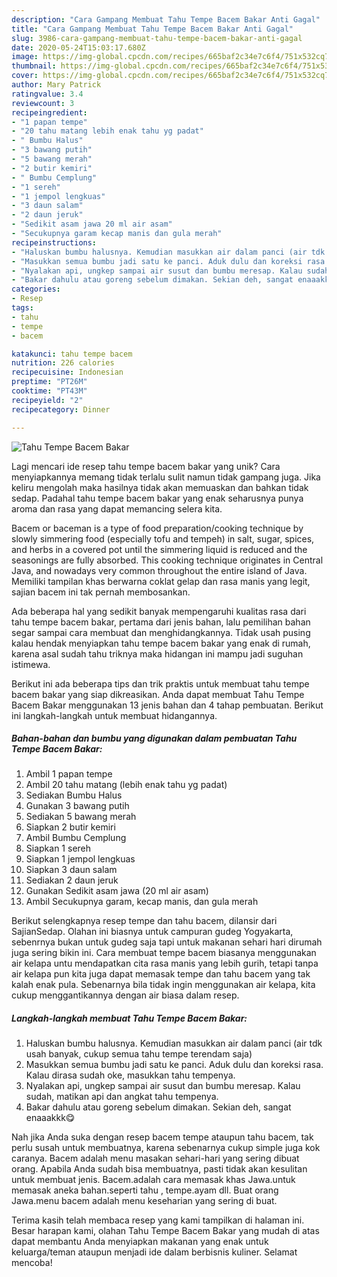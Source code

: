 ```yaml
---
description: "Cara Gampang Membuat Tahu Tempe Bacem Bakar Anti Gagal"
title: "Cara Gampang Membuat Tahu Tempe Bacem Bakar Anti Gagal"
slug: 3986-cara-gampang-membuat-tahu-tempe-bacem-bakar-anti-gagal
date: 2020-05-24T15:03:17.680Z
image: https://img-global.cpcdn.com/recipes/665baf2c34e7c6f4/751x532cq70/tahu-tempe-bacem-bakar-foto-resep-utama.jpg
thumbnail: https://img-global.cpcdn.com/recipes/665baf2c34e7c6f4/751x532cq70/tahu-tempe-bacem-bakar-foto-resep-utama.jpg
cover: https://img-global.cpcdn.com/recipes/665baf2c34e7c6f4/751x532cq70/tahu-tempe-bacem-bakar-foto-resep-utama.jpg
author: Mary Patrick
ratingvalue: 3.4
reviewcount: 3
recipeingredient:
- "1 papan tempe"
- "20 tahu matang lebih enak tahu yg padat"
- " Bumbu Halus"
- "3 bawang putih"
- "5 bawang merah"
- "2 butir kemiri"
- " Bumbu Cemplung"
- "1 sereh"
- "1 jempol lengkuas"
- "3 daun salam"
- "2 daun jeruk"
- "Sedikit asam jawa 20 ml air asam"
- "Secukupnya garam kecap manis dan gula merah"
recipeinstructions:
- "Haluskan bumbu halusnya. Kemudian masukkan air dalam panci (air tdk usah banyak, cukup semua tahu tempe terendam saja)"
- "Masukkan semua bumbu jadi satu ke panci. Aduk dulu dan koreksi rasa. Kalau dirasa sudah oke, masukkan tahu tempenya."
- "Nyalakan api, ungkep sampai air susut dan bumbu meresap. Kalau sudah, matikan api dan angkat tahu tempenya."
- "Bakar dahulu atau goreng sebelum dimakan. Sekian deh, sangat enaaakkk😋"
categories:
- Resep
tags:
- tahu
- tempe
- bacem

katakunci: tahu tempe bacem 
nutrition: 226 calories
recipecuisine: Indonesian
preptime: "PT26M"
cooktime: "PT43M"
recipeyield: "2"
recipecategory: Dinner

---
```



![Tahu Tempe Bacem Bakar](https://img-global.cpcdn.com/recipes/665baf2c34e7c6f4/751x532cq70/tahu-tempe-bacem-bakar-foto-resep-utama.jpg)

Lagi mencari ide resep tahu tempe bacem bakar yang unik? Cara menyiapkannya memang tidak terlalu sulit namun tidak gampang juga. Jika keliru mengolah maka hasilnya tidak akan memuaskan dan bahkan tidak sedap. Padahal tahu tempe bacem bakar yang enak seharusnya punya aroma dan rasa yang dapat memancing selera kita.

Bacem or baceman is a type of food preparation/cooking technique by slowly simmering food (especially tofu and tempeh) in salt, sugar, spices, and herbs in a covered pot until the simmering liquid is reduced and the seasonings are fully absorbed. This cooking technique originates in Central Java, and nowadays very common throughout the entire island of Java. Memiliki tampilan khas berwarna coklat gelap dan rasa manis yang legit, sajian bacem ini tak pernah membosankan.

Ada beberapa hal yang sedikit banyak mempengaruhi kualitas rasa dari tahu tempe bacem bakar, pertama dari jenis bahan, lalu pemilihan bahan segar sampai cara membuat dan menghidangkannya. Tidak usah pusing kalau hendak menyiapkan tahu tempe bacem bakar yang enak di rumah, karena asal sudah tahu triknya maka hidangan ini mampu jadi suguhan istimewa.


Berikut ini ada beberapa tips dan trik praktis untuk membuat tahu tempe bacem bakar yang siap dikreasikan. Anda dapat membuat Tahu Tempe Bacem Bakar menggunakan 13 jenis bahan dan 4 tahap pembuatan. Berikut ini langkah-langkah untuk membuat hidangannya.

<!--inarticleads1-->

##### Bahan-bahan dan bumbu yang digunakan dalam pembuatan Tahu Tempe Bacem Bakar:

1. Ambil 1 papan tempe
1. Ambil 20 tahu matang (lebih enak tahu yg padat)
1. Sediakan  Bumbu Halus
1. Gunakan 3 bawang putih
1. Sediakan 5 bawang merah
1. Siapkan 2 butir kemiri
1. Ambil  Bumbu Cemplung
1. Siapkan 1 sereh
1. Siapkan 1 jempol lengkuas
1. Siapkan 3 daun salam
1. Sediakan 2 daun jeruk
1. Gunakan Sedikit asam jawa (20 ml air asam)
1. Ambil Secukupnya garam, kecap manis, dan gula merah


Berikut selengkapnya resep tempe dan tahu bacem, dilansir dari SajianSedap. Olahan ini biasnya untuk campuran gudeg Yogyakarta, sebenrnya bukan untuk gudeg saja tapi untuk makanan sehari hari dirumah juga sering bikin ini. Cara membuat tempe bacem biasanya menggunakan air kelapa untu mendapatkan cita rasa manis yang lebih gurih, tetapi tanpa air kelapa pun kita juga dapat memasak tempe dan tahu bacem yang tak kalah enak pula. Sebenarnya bila tidak ingin menggunakan air kelapa, kita cukup menggantikannya dengan air biasa dalam resep. 

<!--inarticleads2-->

##### Langkah-langkah membuat Tahu Tempe Bacem Bakar:

1. Haluskan bumbu halusnya. Kemudian masukkan air dalam panci (air tdk usah banyak, cukup semua tahu tempe terendam saja)
1. Masukkan semua bumbu jadi satu ke panci. Aduk dulu dan koreksi rasa. Kalau dirasa sudah oke, masukkan tahu tempenya.
1. Nyalakan api, ungkep sampai air susut dan bumbu meresap. Kalau sudah, matikan api dan angkat tahu tempenya.
1. Bakar dahulu atau goreng sebelum dimakan. Sekian deh, sangat enaaakkk😋


Nah jika Anda suka dengan resep bacem tempe ataupun tahu bacem, tak perlu susah untuk membuatnya, karena sebenarnya cukup simple juga kok caranya. Bacem adalah menu masakan sehari-hari yang sering dibuat orang. Apabila Anda sudah bisa membuatnya, pasti tidak akan kesulitan untuk membuat jenis. Bacem.adalah cara memasak khas Jawa.untuk memasak aneka bahan.seperti tahu , tempe.ayam dll. Buat orang Jawa.menu bacem adalah menu keseharian yang sering di buat. 

Terima kasih telah membaca resep yang kami tampilkan di halaman ini. Besar harapan kami, olahan Tahu Tempe Bacem Bakar yang mudah di atas dapat membantu Anda menyiapkan makanan yang enak untuk keluarga/teman ataupun menjadi ide dalam berbisnis kuliner. Selamat mencoba!
